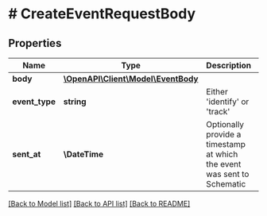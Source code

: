 # # CreateEventRequestBody

## Properties

Name | Type | Description | Notes
------------ | ------------- | ------------- | -------------
**body** | [**\OpenAPI\Client\Model\EventBody**](EventBody.md) |  | [optional]
**event_type** | **string** | Either &#39;identify&#39; or &#39;track&#39; |
**sent_at** | **\DateTime** | Optionally provide a timestamp at which the event was sent to Schematic | [optional]

[[Back to Model list]](../../README.md#models) [[Back to API list]](../../README.md#endpoints) [[Back to README]](../../README.md)

